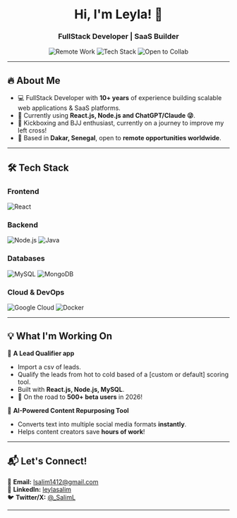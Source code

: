 <h1 align="center">Hi, I'm Leyla! 👋</h1>
<h3 align="center">FullStack Developer | SaaS Builder</h3>

<p align="center">
  <img src="https://img.shields.io/badge/Remote-Available-blue?style=flat-square" alt="Remote Work" />
  <img src="https://img.shields.io/badge/Tech-React.js | Node.js | GCP-informational?style=flat-square" alt="Tech Stack" />
  <img src="https://img.shields.io/badge/Open%20to-Collaborations-green?style=flat-square" alt="Open to Collab" />
</p>

---

## 🔥 **About Me**
- 💻 FullStack Developer with **10+ years** of experience building scalable web applications & SaaS platforms.
- 🚀 Currently using **React.js, Node.js and ChatGPT/Claude 😜**.
- 🥊 Kickboxing and BJJ enthusiast, currently on a journey to improve my left cross!  
- 📍 Based in **Dakar, Senegal**, open to **remote opportunities worldwide**.

---

## 🛠 **Tech Stack**
### **Frontend**
![React](https://img.shields.io/badge/React-61DAFB?style=flat&logo=react&logoColor=black)

### **Backend**
![Node.js](https://img.shields.io/badge/Node.js-339933?style=flat&logo=node.js&logoColor=white)
![Java](https://img.shields.io/badge/Java-007396?style=flat&logo=java&logoColor=white)

### **Databases**
![MySQL](https://img.shields.io/badge/MySQL-4479A1?style=flat&logo=mysql&logoColor=white)
![MongoDB](https://img.shields.io/badge/MongoDB-47A248?style=flat&logo=mongodb&logoColor=white)

### **Cloud & DevOps**
![Google Cloud](https://img.shields.io/badge/Google%20Cloud-4285F4?style=flat&logo=google-cloud&logoColor=white)
![Docker](https://img.shields.io/badge/Docker-2496ED?style=flat&logo=docker&logoColor=white)

---

## 💡 **What I'm Working On**
🔹 **A Lead Qualifier app**
   - Import a csv of leads.
   - Qualify the leads from hot to cold based of a [custom or default] scoring tool.
   - Built with **React.js, Node.js, MySQL**.
   - 🚀 On the road to **500+ beta users** in 2026!

🔹 **AI-Powered Content Repurposing Tool**
   - Converts text into multiple social media formats **instantly**.
   - Helps content creators save **hours of work**!

---

## 📬 **Let's Connect!**
📧 **Email:** lsalim1412@gmail.com  
💼 **LinkedIn:** [leylasalim](https://www.linkedin.com/in/leylasalim/)  
🐦 **Twitter/X:** [@_SalimL](https://x.com/_SalimL)

---
